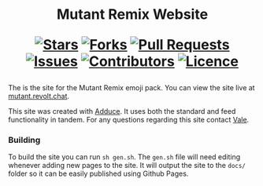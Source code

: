 <h1 align="center">
  Mutant Remix Website
  
  [![Stars](https://img.shields.io/github/stars/mutant-remix/website?style=flat-square&logoColor=white)](https://github.com/mutant-remix/website/stargazers)
  [![Forks](https://img.shields.io/github/forks/mutant-remix/website?style=flat-square&logoColor=white)](https://github.com/mutant-remix/website/network/members)
  [![Pull Requests](https://img.shields.io/github/issues-pr/mutant-remix/website?style=flat-square&logoColor=white)](https://github.com/mutant-remix/website/pulls)
  [![Issues](https://img.shields.io/github/issues/mutant-remix/website?style=flat-square&logoColor=white)](https://github.com/mutant-remix/website/issues)
  [![Contributors](https://img.shields.io/github/contributors/mutant-remix/website?style=flat-square&logoColor=white)](https://github.com/mutant-remix/website/graphs/contributors)
  [![Licence](https://img.shields.io/github/license/mutant-remix/website?style=flat-square&logoColor=white)](https://github.com/mutant-remix/website/blob/main/LICENCE)
</h1>

The is the site for the Mutant Remix emoji pack. You can view the site live at [mutant.revolt.chat](https://mutant.revolt.chat).

This site was created with [Adduce](https://adduce.vale.rocks). It uses both the standard and feed functionality in tandem. For any questions regarding this site contact [Vale](https://vale.rocks).

### Building
To build the site you can run `sh gen.sh`. The `gen.sh` file will need editing whenever adding new pages to the site. It will output the site to the `docs/` folder so it can be easily published using Github Pages.
